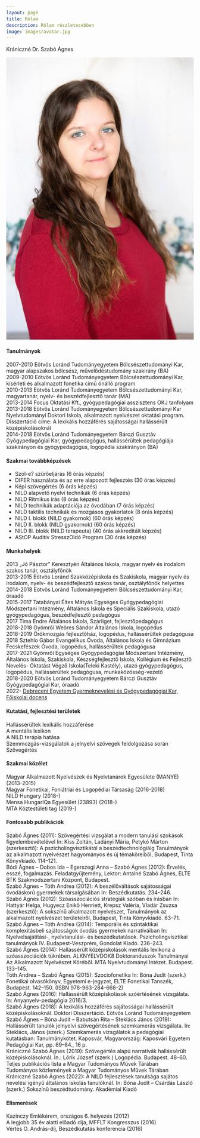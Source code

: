 ```yaml
---
layout: page
title: Rólam
description: Rólam részletesebben
image: images/avatar.jpg
---
```


Krániczné Dr. Szabó Ágnes  

![Krániczné Dr. Szabó Ágnes](/images/dr.szabo_agnes.jpg)
#### Tanulmányok
2007-2010 Eötvös Loránd Tudományegyetem Bölcsészettudományi Kar, magyar alapszakos bölcsész, művelődéstudomány szakirány (BA)  
2009-2010 Eötvös Loránd Tudományegyetem Bölcsészettudományi Kar, kísérleti és alkalmazott fonetika című önálló program  
2010-2013 Eötvös Loránd Tudományegyetem Bölcsészettudományi Kar, magyartanár, nyelv- és beszédfejlesztő tanár (MA)  
2013-2014 Focus Oktatási Kft., gyógypedagógiai asszisztens OKJ tanfolyam  
2013-2018 Eötvös Loránd Tudományegyetem Bölcsészettudományi Kar Nyelvtudományi Doktori Iskola, alkalmazott nyelvészet oktatási program. Disszertáció címe: A lexikális hozzáférés sajátosságai hallássérült középiskolásoknál  
2014-2018 Eötvös Loránd Tudományegyetem Bárczi Gusztáv Gyógypedagógiai Kar, gyógypedagógus, hallássérültek pedagógiája szakirányon és gyógypedagógus, logopédia szakirányon (BA)  

#### Szakmai továbbképzések
* Szól-e? szűrőeljárás (6 órás képzés)
* DIFER használata és az erre alapozott fejlesztés (30 órás képzés)
* Képi szövegértés (6 órás képzés)
* NILD alapvető nyelvi technikák (6 órás képzés)
* NILD Ritmikus írás (8 órás képzés)
* NILD technikák adaptációja az óvodában (7 órás képzés)
* NILD taktilis technikák és mozgásos gyakorlatok (8 órás képzés)
* NILD I. blokk (NILD gyakornok) (60 órás képzés)
* NILD II. blokk (NILD gyakornok) (60 órás képzés)
* NILD III. blokk (NILD terapeuta) (40 órás akkreditált képzés)
* AStOP Auditív StresszOldó Program (30 órás képzés)

#### Munkahelyek
2013 „Jó Pásztor” Keresztyén Általános Iskola, magyar nyelv és irodalom szakos tanár, osztályfőnök  
2013-2015 Eötvös Loránd Szakközépiskola és Szakiskola, magyar nyelv és irodalom, nyelv- és beszédfejlesztő szakos tanár, osztályfőnök helyettes  
2014-2018 Eötvös Loránd Tudományegyetem Bölcsészettudományi Kar, óraadó  
2015-2017 Tatabányai Éltes Mátyás Egységes Gyógypedagógiai Módszertani Intézmény, Általános Iskola és Speciális Szakiskola, utazó gyógypedagógus, beszédfejlesztő pedagógus  
2017 Tima Endre Általános Iskola, Szárliget, fejlesztőpedagógus  
2018-2018 Gyömrői Weöres Sándor Általános Iskola, logopédus  
2018-2019 Örökmozgás fejlesztőház, logopédus, hallássérültek pedagógusa  
2018 Sztehlo Gábor Evangélikus Óvoda, Általános Iskola és Gimnázium Fecskefészek Óvoda, logopédus, hallássérültek pedagógusa  
2017-2021 Gyömrői Egységes Gyógypedagógiai Módszertani Intézmény, Általános Iskola, Szakiskola, Készségfejlesztő Iskola, Kollégium és Fejlesztő Nevelés- Oktatást Végző Iskola(Teleki Kastély), utazó gyógypedagógus, logopédus, hallássérültek pedagógusa, munkaközösség-vezető  
2018-2020 Eötvös Loránd Tudományegyetem Bárczi Gusztáv Gyógypedagógiai Kar, óraadó  
2022- [Debreceni Egyetem Gyermeknevelési és Gyógypedagógiai Kar, Főiskolai docens](https://unideb.hu/phonebook/department/724)

#### Kutatási, fejlesztési területek
Hallássérültek lexikális hozzáférése  
A mentális lexikon  
A NILD terápia hatása  
Szemmozgás-vizsgálatok a jelnyelvi szövegek feldolgozása során  
Szövegértés  

#### Szakmai közélet
Magyar Alkalmazott Nyelvészek és Nyelvtanárok Egyesülete (MANYE) (2013-2015)  
Magyar Fonetikai, Foniátriai és Logopédiai Társaság (2016-2018)  
NILD Hungary (2018-)  
Mensa HungarIQa Egyesület (23893) (2018-)  
MTA Köztestületi tag	 (2019-)  

#### Fontosabb publikációk
Szabó Ágnes (2011): Szövegértési vizsgálat a modern tanulási szokások figyelembevételével In: Kiss Zoltán, Ladányi Mária, Petykó Márton (szerkesztő): A pszicholingvisztikától a beszédtechnológiáig Tanulmányok az alkalmazott nyelvészet hagyományos és új témaköreiből, Budapest, Tinta Könyvkiadó. 114–121.  
Bódi Ágnes – Dobos Ida – Egerszegi Anna – Szabó Ágnes (2012): Érvelés, esszé, fogalmazás. Feladatgyűjtemény, Lektor: Antalné Szabó Ágnes, ELTE BTK Szakmódszertani Központ, Budapest.  
Szabó Ágnes – Tóth Andrea (2012): A beszélőváltások sajátosságai óvodáskorú gyermekek társalgásában In: Beszédkutatás. 234–246.  
Szabó Ágnes (2012): Szóasszociációs stratégiák szóban és írásban In: Hattyár Helga, Hugyecz Enikő Henriett, Krepsz Valéria, Vladár Zsuzsa (szerkesztő): A sokszínű alkalmazott nyelvészet, Tanulmányok az alkalmazott nyelvészet területeiről, Budapest, Tinta Könyvkiadó. 63–71.  
Szabó Ágnes – Tóth Andrea (2014): Temporális és szintaktikai komplexitásbeli sajátosságok óvodás gyermekek narratíváiban In: Nyelvelsajátítási-, nyelvtanulási- és beszédkutatások. Pszicholingvisztikai tanulmányok IV. Budapest-Veszprém, Gondolat Kiadó. 236–243.  
Szabó Ágnes (2014): Hallássérült középiskolások mentális lexikona a szóasszociációk tükrében. ALKNYELVDOK8 Doktoranduszok Tanulmányai Az Alkalmazott Nyelvészet Köréből. MTA Nyelvtudományi Intézet. Budapest. 133–145.  
Tóth Andrea – Szabó Ágnes (2015): Szociofonetika In: Bóna Judit (szerk.) Fonetikai olvasókönyv, Egyetemi e-jegyzet, ELTE Fonetikai Tanszék, Budapest. 142–150. (ISBN 978-963-284-668-2)  
Szabó Ágnes (2016): Hallássérült középiskolások szóértésének vizsgálata. In: Anyanyelv-pedagógia 2016/3.  
Szabó Ágnes (2018): A lexikális hozzáférés sajátosságai hallássérült középiskolásoknál. Doktori Disszertáció. Eötvös Loránd Tudományegyetem  
Szabó Ágnes – Bóna Judit – Babutsán Rita – Steklács János (2019): Hallássérült tanulók jelnyelvi szövegértésének szemkamerás vizsgálata. In: Steklács, János (szerk.) Szemkamerás vizsgálatok a pedagógiai kutatásban: Tanulmánykötet. Kaposvár, Magyarország: Kaposvári Egyetem Pedagógiai Kar, pp. 69–84., 16 p.  
Krániczné Szabó Ágnes (2019): Szövegértés alapú narratívák hallássérült középiskolásoknál. In.: Lőrik József (szerk.) Logopédia. Budapest. 48–60.  
Teljes publikációs lista a Magyar Tudományos Művek Tárában  
Tudományos közlemények a Magyar Tudományos Művek Tárában  
Krániczné Szabó Ágnes (2022): A NILD fejlesztések tanulsága sajátos nevelési igényű általános iskolás tanulóknál. In: Bóna Judit – Csárdás László (szerk.) Sokszínű beszédtudomány. Akadémiai Kiadó

#### Elismerések
Kazinczy Emlékérem, országos 6. helyezés (2012)  
A legjobb 35 év alatti előadó díja, MFFLT Kongresszus (2016)  
Vértes O. András-díj, Beszédkutatás konferencia	(2016)  
